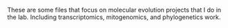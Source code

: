 These are some files that focus on molecular evolution projects that I do in the lab. Including transcriptomics, mitogenomics, and phylogenetics work.
